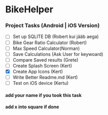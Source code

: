 # BikeHelper
 ### Project Tasks (Android | iOS Version)
- [ ] Set up SQLITE DB (Robert kui jääb aega)
- [ ] Bike Gear Ratio Calculator (Robert)
- [ ] Max Speed Calculator(Norman)
- [ ] Save Calculations (Ask User for keywoard)
- [ ] Compare Saved results (Grete)
- [ ] Create Splash Screen (Kert)
- [x] Create App Icons (Kert)
- [ ] Write Better Readme.md (Kert)
- [ ] Test on iOS device (Kertu)

#### add your name if you took this task
#### add x into square if done 
